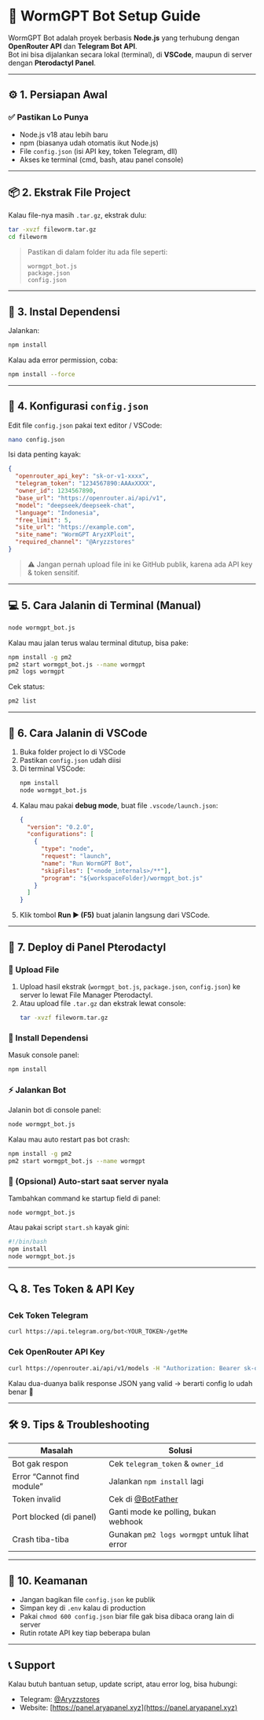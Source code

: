 # 🧠 WormGPT Bot Setup Guide

WormGPT Bot adalah proyek berbasis **Node.js** yang terhubung dengan **OpenRouter API** dan **Telegram Bot API**.  
Bot ini bisa dijalankan secara lokal (terminal), di **VSCode**, maupun di server dengan **Pterodactyl Panel**.

---

## ⚙️ 1. Persiapan Awal

### ✅ Pastikan Lo Punya
- Node.js v18 atau lebih baru  
- npm (biasanya udah otomatis ikut Node.js)
- File `config.json` (isi API key, token Telegram, dll)
- Akses ke terminal (cmd, bash, atau panel console)

---

## 📦 2. Ekstrak File Project

Kalau file-nya masih `.tar.gz`, ekstrak dulu:

```bash
tar -xvzf fileworm.tar.gz
cd fileworm
```

> Pastikan di dalam folder itu ada file seperti:
> ```
> wormgpt_bot.js
> package.json
> config.json
> ```

---

## 🧰 3. Instal Dependensi

Jalankan:
```bash
npm install
```

Kalau ada error permission, coba:
```bash
npm install --force
```

---

## 🧪 4. Konfigurasi `config.json`

Edit file `config.json` pakai text editor / VSCode:

```bash
nano config.json
```

Isi data penting kayak:
```json
{
  "openrouter_api_key": "sk-or-v1-xxxx",
  "telegram_token": "1234567890:AAAxXXXX",
  "owner_id": 1234567890,
  "base_url": "https://openrouter.ai/api/v1",
  "model": "deepseek/deepseek-chat",
  "language": "Indonesia",
  "free_limit": 5,
  "site_url": "https://example.com",
  "site_name": "WormGPT AryzXPloit",
  "required_channel": "@Aryzzstores"
}
```

> ⚠️ Jangan pernah upload file ini ke GitHub publik, karena ada API key & token sensitif.

---

## 💻 5. Cara Jalanin di Terminal (Manual)

```bash
node wormgpt_bot.js
```

Kalau mau jalan terus walau terminal ditutup, bisa pake:
```bash
npm install -g pm2
pm2 start wormgpt_bot.js --name wormgpt
pm2 logs wormgpt
```

Cek status:
```bash
pm2 list
```

---

## 🧩 6. Cara Jalanin di VSCode

1. Buka folder project lo di VSCode  
2. Pastikan `config.json` udah diisi  
3. Di terminal VSCode:
   ```bash
   npm install
   node wormgpt_bot.js
   ```
4. Kalau mau pakai **debug mode**, buat file `.vscode/launch.json`:
   ```json
   {
     "version": "0.2.0",
     "configurations": [
       {
         "type": "node",
         "request": "launch",
         "name": "Run WormGPT Bot",
         "skipFiles": ["<node_internals>/**"],
         "program": "${workspaceFolder}/wormgpt_bot.js"
       }
     ]
   }
   ```
5. Klik tombol **Run ▶️ (F5)** buat jalanin langsung dari VSCode.

---

## 🚀 7. Deploy di Panel Pterodactyl

### 🔧 Upload File
1. Upload hasil ekstrak (`wormgpt_bot.js`, `package.json`, `config.json`) ke server lo lewat File Manager Pterodactyl.
2. Atau upload file `.tar.gz` dan ekstrak lewat console:
   ```bash
   tar -xvzf fileworm.tar.gz
   ```

### 🔨 Install Dependensi
Masuk console panel:
```bash
npm install
```

### ⚡ Jalankan Bot
Jalanin bot di console panel:
```bash
node wormgpt_bot.js
```

Kalau mau auto restart pas bot crash:
```bash
npm install -g pm2
pm2 start wormgpt_bot.js --name wormgpt
```

### 🧱 (Opsional) Auto-start saat server nyala
Tambahkan command ke startup field di panel:
```
node wormgpt_bot.js
```
Atau pakai script `start.sh` kayak gini:
```bash
#!/bin/bash
npm install
node wormgpt_bot.js
```

---

## 🔍 8. Tes Token & API Key

### Cek Token Telegram
```bash
curl https://api.telegram.org/bot<YOUR_TOKEN>/getMe
```

### Cek OpenRouter API Key
```bash
curl https://openrouter.ai/api/v1/models -H "Authorization: Bearer sk-or-v1-xxxx"
```

Kalau dua-duanya balik response JSON yang valid → berarti config lo udah benar 🎯

---

## 🛠️ 9. Tips & Troubleshooting

| Masalah | Solusi |
|----------|---------|
| Bot gak respon | Cek `telegram_token` & `owner_id` |
| Error “Cannot find module” | Jalankan `npm install` lagi |
| Token invalid | Cek di [@BotFather](https://t.me/BotFather) |
| Port blocked (di panel) | Ganti mode ke polling, bukan webhook |
| Crash tiba-tiba | Gunakan `pm2 logs wormgpt` untuk lihat error |

---

## 🧤 10. Keamanan

- Jangan bagikan file `config.json` ke publik  
- Simpan key di `.env` kalau di production  
- Pakai `chmod 600 config.json` biar file gak bisa dibaca orang lain di server  
- Rutin rotate API key tiap beberapa bulan  

---

## 📞 Support

Kalau butuh bantuan setup, update script, atau error log, bisa hubungi:
- Telegram: [@Aryzzstores](https://t.me/Aryzzstores)
- Website: [https://panel.aryapanel.xyz](https://panel.aryapanel.xyz)
